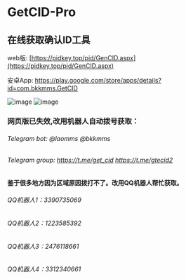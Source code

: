# GetCID-Pro
## 在线获取确认ID工具  
 
web版: [https://pidkey.top/pid/GenCID.aspx](https://pidkey.top/pid/GenCID.aspx)

安卓App: https://play.google.com/store/apps/details?id=com.bkkmms.GetCID

![image](https://github.com/laomms/GetCID-Pro/blob/master/333.png)
![image](https://github.com/laomms/GetCID-Pro/blob/master/111.jpg)


### 网页版已失效,改用机器人自动拨号获取：
###### Telegram bot: @laomms   @bkkmms    
###### Telegram group: https://t.me/get_cid  https://t.me/gtecid2    

#### 鉴于很多地方因为区域原因拨打不了。改用QQ机器人帮忙获取。

###### QQ机器人1：3390735069  
###### QQ机器人2：1223585392  
###### QQ机器人3：2476118661  
###### QQ机器人4：3312340661  
